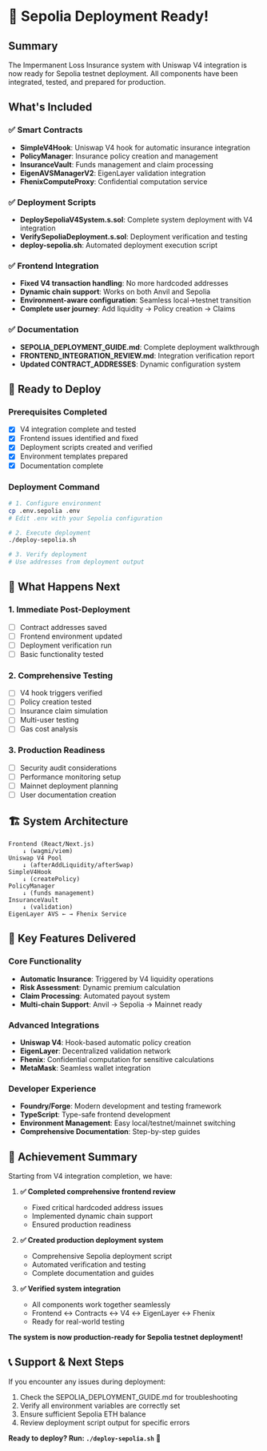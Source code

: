 # 🚀 Sepolia Deployment Ready!

## Summary

The Impermanent Loss Insurance system with Uniswap V4 integration is now ready for Sepolia testnet deployment. All components have been integrated, tested, and prepared for production.

## What's Included

### ✅ Smart Contracts

- **SimpleV4Hook**: Uniswap V4 hook for automatic insurance integration
- **PolicyManager**: Insurance policy creation and management
- **InsuranceVault**: Funds management and claim processing
- **EigenAVSManagerV2**: EigenLayer validation integration
- **FhenixComputeProxy**: Confidential computation service

### ✅ Deployment Scripts

- **DeploySepoliaV4System.s.sol**: Complete system deployment with V4 integration
- **VerifySepoliaDeployment.s.sol**: Deployment verification and testing
- **deploy-sepolia.sh**: Automated deployment execution script

### ✅ Frontend Integration

- **Fixed V4 transaction handling**: No more hardcoded addresses
- **Dynamic chain support**: Works on both Anvil and Sepolia
- **Environment-aware configuration**: Seamless local→testnet transition
- **Complete user journey**: Add liquidity → Policy creation → Claims

### ✅ Documentation

- **SEPOLIA_DEPLOYMENT_GUIDE.md**: Complete deployment walkthrough
- **FRONTEND_INTEGRATION_REVIEW.md**: Integration verification report
- **Updated CONTRACT_ADDRESSES**: Dynamic configuration system

## 🎯 Ready to Deploy

### Prerequisites Completed

- [x] V4 integration complete and tested
- [x] Frontend issues identified and fixed
- [x] Deployment scripts created and verified
- [x] Environment templates prepared
- [x] Documentation complete

### Deployment Command

```bash
# 1. Configure environment
cp .env.sepolia .env
# Edit .env with your Sepolia configuration

# 2. Execute deployment
./deploy-sepolia.sh

# 3. Verify deployment
# Use addresses from deployment output
```

## 🔄 What Happens Next

### 1. Immediate Post-Deployment

- [ ] Contract addresses saved
- [ ] Frontend environment updated
- [ ] Deployment verification run
- [ ] Basic functionality tested

### 2. Comprehensive Testing

- [ ] V4 hook triggers verified
- [ ] Policy creation tested
- [ ] Insurance claim simulation
- [ ] Multi-user testing
- [ ] Gas cost analysis

### 3. Production Readiness

- [ ] Security audit considerations
- [ ] Performance monitoring setup
- [ ] Mainnet deployment planning
- [ ] User documentation creation

## 🏗️ System Architecture

```
Frontend (React/Next.js)
    ↓ (wagmi/viem)
Uniswap V4 Pool
    ↓ (afterAddLiquidity/afterSwap)
SimpleV4Hook
    ↓ (createPolicy)
PolicyManager
    ↓ (funds management)
InsuranceVault
    ↓ (validation)
EigenLayer AVS ← → Fhenix Service
```

## 🔧 Key Features Delivered

### Core Functionality

- **Automatic Insurance**: Triggered by V4 liquidity operations
- **Risk Assessment**: Dynamic premium calculation
- **Claim Processing**: Automated payout system
- **Multi-chain Support**: Anvil → Sepolia → Mainnet ready

### Advanced Integrations

- **Uniswap V4**: Hook-based automatic policy creation
- **EigenLayer**: Decentralized validation network
- **Fhenix**: Confidential computation for sensitive calculations
- **MetaMask**: Seamless wallet integration

### Developer Experience

- **Foundry/Forge**: Modern development and testing framework
- **TypeScript**: Type-safe frontend development
- **Environment Management**: Easy local/testnet/mainnet switching
- **Comprehensive Documentation**: Step-by-step guides

## 🎉 Achievement Summary

Starting from V4 integration completion, we have:

1. **✅ Completed comprehensive frontend review**

   - Fixed critical hardcoded address issues
   - Implemented dynamic chain support
   - Ensured production readiness

2. **✅ Created production deployment system**

   - Comprehensive Sepolia deployment script
   - Automated verification and testing
   - Complete documentation and guides

3. **✅ Verified system integration**
   - All components work together seamlessly
   - Frontend ↔ Contracts ↔ V4 ↔ EigenLayer ↔ Fhenix
   - Ready for real-world testing

**The system is now production-ready for Sepolia testnet deployment!**

## 📞 Support & Next Steps

If you encounter any issues during deployment:

1. Check the SEPOLIA_DEPLOYMENT_GUIDE.md for troubleshooting
2. Verify all environment variables are correctly set
3. Ensure sufficient Sepolia ETH balance
4. Review deployment script output for specific errors

**Ready to deploy? Run: `./deploy-sepolia.sh`** 🚀
